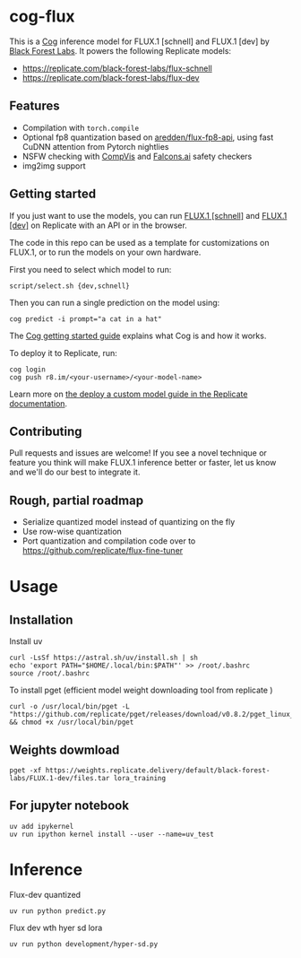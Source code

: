 # cog-flux

This is a [Cog](https://cog.run) inference model for FLUX.1 [schnell] and FLUX.1 [dev] by [Black Forest Labs](https://blackforestlabs.ai/). It powers the following Replicate models:

* https://replicate.com/black-forest-labs/flux-schnell
* https://replicate.com/black-forest-labs/flux-dev

## Features

* Compilation with `torch.compile`
* Optional fp8 quantization based on [aredden/flux-fp8-api](https://github.com/aredden/flux-fp8-api), using fast CuDNN attention from Pytorch nightlies
* NSFW checking with [CompVis](https://huggingface.co/CompVis/stable-diffusion-safety-checker) and [Falcons.ai](https://huggingface.co/Falconsai/nsfw_image_detection) safety checkers
* img2img support

## Getting started

If you just want to use the models, you can run [FLUX.1 [schnell]](https://replicate.com/black-forest-labs/flux-schnell) and [FLUX.1 [dev]](https://replicate.com/black-forest-labs/flux-dev) on Replicate with an API or in the browser.

The code in this repo can be used as a template for customizations on FLUX.1, or to run the models on your own hardware.

First you need to select which model to run:

```shell
script/select.sh {dev,schnell}
```

Then you can run a single prediction on the model using:

```shell
cog predict -i prompt="a cat in a hat"
```

The [Cog getting started guide](https://cog.run/getting-started/) explains what Cog is and how it works.

To deploy it to Replicate, run:

```shell
cog login
cog push r8.im/<your-username>/<your-model-name>
```

Learn more on [the deploy a custom model guide in the Replicate documentation](https://replicate.com/docs/guides/deploy-a-custom-model).

## Contributing

Pull requests and issues are welcome! If you see a novel technique or feature you think will make FLUX.1 inference better or faster, let us know and we'll do our best to integrate it.

## Rough, partial roadmap

* Serialize quantized model instead of quantizing on the fly
* Use row-wise quantization
* Port quantization and compilation code over to https://github.com/replicate/flux-fine-tuner

# Usage

## Installation

Install uv

```
curl -LsSf https://astral.sh/uv/install.sh | sh
echo 'export PATH="$HOME/.local/bin:$PATH"' >> /root/.bashrc
source /root/.bashrc
```

To install pget (efficient model weight downloading tool from replicate )

```
curl -o /usr/local/bin/pget -L "https://github.com/replicate/pget/releases/download/v0.8.2/pget_linux_x86_64" && chmod +x /usr/local/bin/pget
```


## Weights dowmload

```
pget -xf https://weights.replicate.delivery/default/black-forest-labs/FLUX.1-dev/files.tar lora_training
```

## For jupyter notebook

```
uv add ipykernel
uv run ipython kernel install --user --name=uv_test
```

# Inference

Flux-dev quantized
```
uv run python predict.py
```

Flux dev wth hyer sd lora

```
uv run python development/hyper-sd.py
```